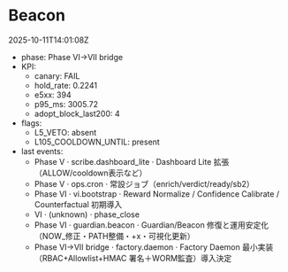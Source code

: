 # Beacon
2025-10-11T14:01:08Z

- phase: Phase VI→VII bridge
- KPI:
  - canary: FAIL
  - hold_rate: 0.2241
  - e5xx: 394
  - p95_ms: 3005.72
  - adopt_block_last200: 4
- flags:
  - L5_VETO: absent
  - L105_COOLDOWN_UNTIL: present
- last events:
  - Phase V · scribe.dashboard_lite · Dashboard Lite 拡張（ALLOW/cooldown表示など）
  - Phase V · ops.cron · 常設ジョブ（enrich/verdict/ready/sb2）
  - Phase VI · vi.bootstrap · Reward Normalize / Confidence Calibrate / Counterfactual 初期導入
  - VI · (unknown) · phase_close
  - Phase VI · guardian.beacon · Guardian/Beacon 修復と運用安定化（NOW_修正・PATH整備・+x・可視化更新）
  - Phase VI→VII bridge · factory.daemon · Factory Daemon 最小実装（RBAC+Allowlist+HMAC 署名＋WORM監査）導入決定
